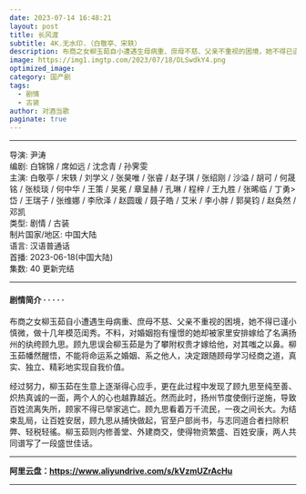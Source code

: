 ```yaml
---
date: 2023-07-14 16:48:21
layout: post
title: 长风渡
subtitle: 4K.无水印.（白敬亭、宋轶）
description: 布商之女柳玉茹自小遭遇生母病重、庶母不慈、父亲不重视的困境，她不得已谨小慎微，做了十几年模范闺秀。
image: https://img1.imgtp.com/2023/07/18/DLSwdkY4.png
optimized_image: 
category: 国产剧
tags:
  - 剧情
  - 古装
author: 对酒当歌
paginate: true
---
```

---

导演: 尹涛  
编剧: 白锦锦 / 席如远 / 沈念青 / 孙霁雯  
主演: 白敬亭 / 宋轶 / 刘学义 / 张昊唯 / 张睿 / 赵子琪 / 张绍刚 / 沙溢 / 胡可 / 何晟铭 / 张棪琰 / 何中华 / 王策 / 吴冕 / 章呈赫 / 孔琳 / 程梓 / 王九胜 / 张晞临 / 丁勇>岱 / 王瑞子 / 张维娜 / 李欣泽 / 赵圆瑗 / 聂子皓 / 艾米 / 李小胖 / 郭昊钧 / 赵奂然 / 邓凯  
类型: 剧情 / 古装  
制片国家/地区: 中国大陆  
语言: 汉语普通话  
首播: 2023-06-18(中国大陆)  
集数: 40 更新完结  

---

#### 剧情简介 · · · · ·

布商之女柳玉茹自小遭遇生母病重、庶母不慈、父亲不重视的困境，她不得已谨小 慎微，做十几年模范闺秀。不料，对婚姻抱有憧憬的她却被家里安排嫁给了名满扬州的纨绔顾九思。顾九思误会柳玉茹是为了攀附权贵才嫁给他，对其嗤之以鼻。柳玉茹幡然醒悟，不能将命运系之婚姻、系之他人，决定跟随顾母学习经商之道，真实、独立、精彩地实现自我价值。

经过努力，柳玉茹在生意上逐渐得心应手，更在此过程中发现了顾九思至纯至善、炽热真诚的一面，两个人的心也越靠越近。然而此时，扬州节度使倒行逆施，导致百姓流离失所，顾家不得已举家逃亡。顾九思看着万千流民，一夜之间长大。为结束乱局，让百姓安居，顾九思从捕快做起，官至户部尚书，与志同道合者扫除积弊、轻税轻徭。柳玉茹则内修善堂、外建商交，使得物资繁盛、百姓安康，两人共同谱写了一段盛世佳话。

---

**阿里云盘：<https://www.aliyundrive.com/s/kVzmUZrAcHu>**

---
